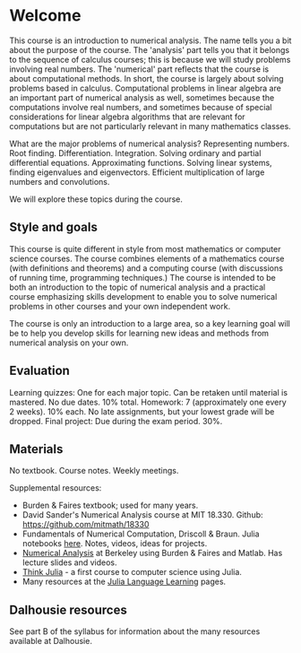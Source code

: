 # Welcome

This course is an introduction to numerical analysis. The name tells you a bit about the purpose of the course. The 'analysis' part tells you that it belongs to the sequence of calculus courses; this is because we will study problems involving real numbers. The 'numerical' part reflects that the course is about computational methods. In short, the course is largely about solving problems based in calculus. Computational problems in linear algebra are an important part of numerical analysis as well, sometimes because the computations involve real numbers, and sometimes because of special considerations for linear algebra algorithms that are relevant for computations but are not particularly relevant in many mathematics classes.

What are the major problems of numerical analysis? Representing numbers. Root finding. Differentiation. Integration. Solving ordinary and partial differential equations. Approximating functions. Solving linear systems, finding eigenvalues and eigenvectors. Efficient multiplication of large numbers and convolutions.

We will explore these topics during the course.

## Style and goals

This course is quite different in style from most mathematics or computer science courses. The course combines elements of a mathematics course (with definitions and theorems) and a computing course (with discussions of running time, programming techniques.) The course is intended to be both an introduction to the topic of numerical analysis and a practical course emphasizing skills development to enable you to solve numerical problems in other courses and your own independent work. 

The course is only an introduction to a large area, so a key learning goal will be to help you develop skills for learning new ideas and methods from numerical analysis on your own. 

## Evaluation

Learning quizzes: One for each major topic. Can be retaken until material is mastered. No due dates. 10% total.
Homework: 7 (approximately one every 2 weeks). 10% each. No late assignments, but your lowest grade will be dropped.
Final project: Due during the exam period. 30%.


## Materials

No textbook. Course notes. Weekly meetings.

Supplemental resources:
* Burden & Faires textbook; used for many years.
* David Sander's Numerical Analysis course at MIT 18.330. Github: https://github.com/mitmath/18330
* Fundamentals of Numerical Computation, Driscoll & Braun. Julia notebooks [here](https://github.com/tobydriscoll/fnc-extras). Notes, videos, ideas for projects.
* [Numerical Analysis](http://persson.berkeley.edu/math128a/) at Berkeley using Burden & Faires and Matlab. Has lecture slides and videos.
* [Think Julia](https://benlauwens.github.io/ThinkJulia.jl/latest/book.html) - a first course to computer science using Julia.
* Many resources at the [Julia Language Learning](https://julialang.org/learning/) pages.

## Dalhousie resources

See part B of the syllabus for information about the many resources available at Dalhousie.


